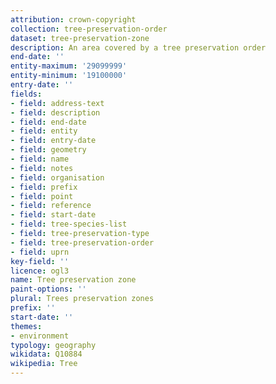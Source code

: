 ```yaml
---
attribution: crown-copyright
collection: tree-preservation-order
dataset: tree-preservation-zone
description: An area covered by a tree preservation order
end-date: ''
entity-maximum: '29099999'
entity-minimum: '19100000'
entry-date: ''
fields:
- field: address-text
- field: description
- field: end-date
- field: entity
- field: entry-date
- field: geometry
- field: name
- field: notes
- field: organisation
- field: prefix
- field: point
- field: reference
- field: start-date
- field: tree-species-list
- field: tree-preservation-type
- field: tree-preservation-order
- field: uprn
key-field: ''
licence: ogl3
name: Tree preservation zone
paint-options: ''
plural: Trees preservation zones
prefix: ''
start-date: ''
themes:
- environment
typology: geography
wikidata: Q10884
wikipedia: Tree
---
```

